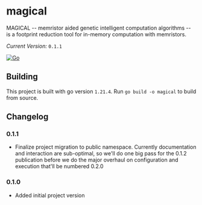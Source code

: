 # magical

MAGICAL -- memristor aided genetic intelligent computation algorithms -- is a footprint reduction tool for in-memory computation with memristors. 

_Current Version:_ `0.1.1`

[![Go](https://github.com/andey-robins/magical/actions/workflows/go.yml/badge.svg?branch=main)](https://github.com/andey-robins/magical/actions/workflows/go.yml)

## Building

This project is built with go version `1.21.4`. Run `go build -o magical` to build from source.

## Changelog

### 0.1.1

- Finalize project migration to public namespace. Currently documentation and interaction are sub-optimal, so we'll do one big pass for the 0.1.2 publication before we do the major overhaul on configuration and execution that'll be numbered 0.2.0

### 0.1.0

- Added initial project version
